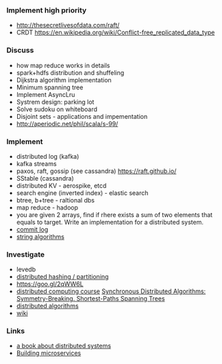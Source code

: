 ### Implement high priority
 - http://thesecretlivesofdata.com/raft/
 - CRDT https://en.wikipedia.org/wiki/Conflict-free_replicated_data_type 

### Discuss

 - how map reduce works in details
 - spark+hdfs distribution and shuffeling
 - Dijkstra algorithm implementation
 - Minimum spanning tree
 - Implement AsyncLru
 - Systrem design: parking lot
 - Solve sudoku on whiteboard
 - Disjoint sets - applications and impementation
 - http://aperiodic.net/phil/scala/s-99/
 
 ### Implement
  - distributed log (kafka)
  - kafka streams
  - paxos, raft, gossip (see cassandra) https://raft.github.io/
  - SStable (cassandra)
  - distributed KV - aerospike, etcd
  - search engine (inverted index) - elastic search
  - btree, b+tree - raltional dbs
  - map reduce - hadoop
  - you are given 2 arrays, find if rhere exists a sum of two elements that equals to target. Write an implementation for a  distributed system.
  - [commit log](commitlog.md)
  - [string algorithms](https://en.wikipedia.org/wiki/String-searching_algorithm)
  
 ### Investigate
  - levedb
  - [distributed hashing / partitioning](http://www.cs.princeton.edu/courses/archive/spr11/cos461/docs/lec21-hashing.pdf)
  - https://goo.gl/2qWW6L
  - [distributed computing course](https://www.youtube.com/watch?v=rVfAZHAiixI&index=5&list=PLx3mQFFeHPjndmQ0iP9j6C58b90hqGa0X)
  [Synchronous Distributed Algorithms: Symmetry-Breaking. Shortest-Paths Spanning Trees](https://www.youtube.com/watch?v=mUBmcbbJNf4)
  - [distributed algorithms](https://www.youtube.com/results?search_query=distributed+algorithms)
  - [wiki](https://en.wikipedia.org/wiki/Category:Distributed_algorithms)
  
  
### Links
 - [a book about distributed systems](https://github.com/bjut-hz/E-Books/blob/master/distributed%20system/Martin%20Kleppmann-Designing%20Data-Intensive%20Applications_%20The%20Big%20Ideas%20Behind%20Reliable%2C%20Scalable%2C%20and%20Maintainable%20Systems-O%E2%80%99Reilly%20Media%20(2017).pdf)
 - [Building microservices](https://www.nginx.com/wp-content/uploads/2015/01/Building_Microservices_Nginx.pdf)
